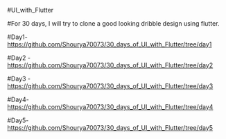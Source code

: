 #UI_with_Flutter

#For 30 days, I will try to clone a good looking dribble design using flutter.

#Day1- https://github.com/Shourya70073/30_days_of_UI_with_Flutter/tree/day1

#Day2 - https://github.com/Shourya70073/30_days_of_UI_with_Flutter/tree/day2

#Day3 - https://github.com/Shourya70073/30_days_of_UI_with_Flutter/tree/day3

#Day4- https://github.com/Shourya70073/30_days_of_UI_with_Flutter/tree/day4

#Day5- https://github.com/Shourya70073/30_days_of_UI_with_Flutter/tree/day5
